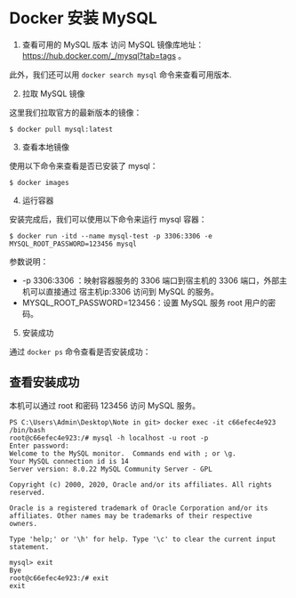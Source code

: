 # Docker 安装 MySQL

1. 查看可用的 MySQL 版本
访问 MySQL 镜像库地址：https://hub.docker.com/_/mysql?tab=tags 。

此外，我们还可以用 ```docker search mysql``` 命令来查看可用版本.

2. 拉取 MySQL 镜像

这里我们拉取官方的最新版本的镜像：

```$ docker pull mysql:latest```

3. 查看本地镜像

使用以下命令来查看是否已安装了 mysql：

```$ docker images```

4. 运行容器

安装完成后，我们可以使用以下命令来运行 mysql 容器：

```$ docker run -itd --name mysql-test -p 3306:3306 -e MYSQL_ROOT_PASSWORD=123456 mysql```

参数说明：

+ -p 3306:3306 ：映射容器服务的 3306 端口到宿主机的 3306 端口，外部主机可以直接通过 宿主机ip:3306 访问到 MySQL 的服务。
+ MYSQL_ROOT_PASSWORD=123456：设置 MySQL 服务 root 用户的密码。

5. 安装成功

通过 ```docker ps``` 命令查看是否安装成功：


## 查看安装成功

本机可以通过 root 和密码 123456 访问 MySQL 服务。

```
PS C:\Users\Admin\Desktop\Note in git> docker exec -it c66efec4e923 /bin/bash
root@c66efec4e923:/# mysql -h localhost -u root -p
Enter password: 
Welcome to the MySQL monitor.  Commands end with ; or \g.
Your MySQL connection id is 14
Server version: 8.0.22 MySQL Community Server - GPL

Copyright (c) 2000, 2020, Oracle and/or its affiliates. All rights reserved.

Oracle is a registered trademark of Oracle Corporation and/or its
affiliates. Other names may be trademarks of their respective
owners.

Type 'help;' or '\h' for help. Type '\c' to clear the current input statement.

mysql> exit
Bye
root@c66efec4e923:/# exit
exit
```